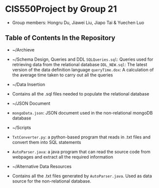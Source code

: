 # CIS550Project by Group 21
* Group members: Hongru Du, Jiawei Liu, Jiapo Tai & Yuechen Luo

## Table of Contents In the Repository
* ~/Archieve
 * ~/Schema Design, Queries and DDL
 `SQLQueries.sql`: Queries used for retrieving data from the relational database
 `DDL_NEW.sql`: The latest version of the data definition language
 `queryTime.dox`: A calculation of the average time taken to carry out all the queries

 * ~/Data Insertion
  * Contains all the .sql files needed to populate the relational database

 * ~/JSON Document
  * `mongoData.json`: JSON document used in the non-relational mongoDB database

 * ~/Scripts
  * `TxtConverter.py`: a python-based program that reads in .txt files and convert them into SQL statements
  * `AutoParser.java`: a java program that can read the source code from webpages and extract all the required information

 * ~/Alternative Data Resources
  * Contains all the .txt files generated by `AutoParser.java`. Used as data source for the non-relational database.

## 
